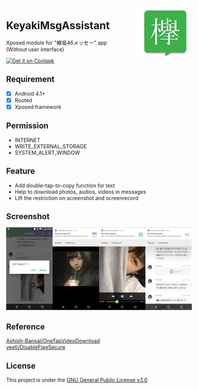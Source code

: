 <img src="/app/src/main/res/mipmap-xxxhdpi/ic_launcher.png" alt="logo" width="144" height="144" align="right" />

# KeyakiMsgAssistant
Xposed module for "欅坂46メッセー" app  
(Without user interface)

<a href="https://www.coolapk.com/apk/com.nondanee.keyakimsgassistant"><img alt="Get it on Coolapk" src="https://user-images.githubusercontent.com/26399680/47835376-b1302200-ddde-11e8-8303-77d106cb4f02.png" height=42px /></a>

## Requirement
- [x] Android 4.1+
- [x] Rooted
- [x] Xposed framework

## Permission
- INTERNET
- WRITE_EXTERNAL_STORAGE
- SYSTEM_ALERT_WINDOW

## Feature
- Add double-tap-to-copy function for text
- Help to download photos, audios, videos in messages
- Lift the restriction on screenshot and screenrecord

## Screenshot
<img alt="text" src="screenshots/text.jpg" width="25%"/><img alt="photo" src="screenshots/photo.jpg" width="25%"/><img alt="video" src="screenshots/video.jpg" width="25%"/><img alt="audio" src="screenshots/audio.jpg" width="25%"/>

## Reference

[Ashish-Bansal/OneTapVideoDownload](https://github.com/Ashish-Bansal/OneTapVideoDownload)  
[veeti/DisableFlagSecure](https://github.com/veeti/DisableFlagSecure)

## License

This project is under the [GNU General Public License v3.0](https://www.gnu.org/licenses/gpl-3.0.en.html)